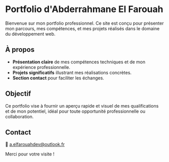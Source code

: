 # Portfolio d'Abderrahmane El Farouah

Bienvenue sur mon portfolio professionnel. Ce site est conçu pour présenter mon parcours, mes compétences, et mes projets réalisés dans le domaine du développement web.

## À propos

- **Présentation claire** de mes compétences techniques et de mon expérience professionnelle.  
- **Projets significatifs** illustrant mes réalisations concrètes.  
- **Section contact** pour faciliter les échanges.

## Objectif

Ce portfolio vise à fournir un aperçu rapide et visuel de mes qualifications et de mon potentiel, idéal pour toute opportunité professionnelle ou collaboration.

## Contact

📧 [a.elfarouahdev@outlook.fr](mailto:a.elfarouahdev@outlook.fr)  

Merci pour votre visite !
